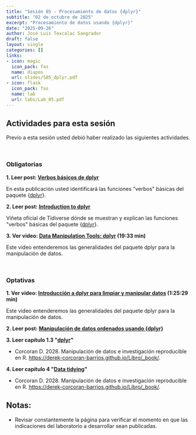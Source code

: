 ```yaml
---
title: "Sesión 05 - Procesamiento de datos {dplyr}"
subtitle: "02 de octubre de 2025"
excerpt: "Procesamiento de datos usando {dplyr}"
date: "2025-09-26"
author: José Luis Texcalac Sangrador
draft: false
layout: single
categories: []
links:
- icon: magic
  icon_pack: fas
  name: diapos
  url: slides/S05_dplyr.pdf
- icon: flask
  icon_pack: fas
  name: lab
  url: labs/Lab_05.pdf
---
```


## Actividades para esta sesión 


Previo a esta sesión usted debió haber realizado las siguientes actividades.

&nbsp;

### Obligatorias

**1. Leer post: [Verbos básicos de dplyr](https://www.odiolaestadistica.com/estadistica-r/apendice/dplyr-1/)**

En esta publicación usted identificará las funciones "verbos" básicas del paquete {[dplyr](https://dplyr.tidyverse.org)}.

**2. Leer post: [Introduction to dplyr](https://cran.r-project.org/web/packages/dplyr/vignettes/dplyr.html)**

Viñeta oficial de Tidiverse dónde se muestran y explican las funciones "verbos" básicas del paquete {[dplyr](https://dplyr.tidyverse.org)}.

**3. Ver video: [Data Manipulation Tools: dplyr](https://www.youtube.com/watch?v=Zc_ufg4uW4U) (19:33 min)**

Este video entenderemos las generalidades del paquete dplyr para la manipulación de datos.

&nbsp;


### Optativas

**1. Ver video: [Introducción a dplyr para limpiar y manipular datos](https://youtu.be/-AXzusX4Cmo) (1:25:29 min)**

Este video entenderemos las generalidades del paquete dplyr para la manipulación de datos.

**2. Leer post: [Manipulación de datos ordenados usando {dplyr}](https://paocorrales.github.io/deExcelaR/05-dplyr-I.html)** 

**3. Leer capítulo 1.3 "[dplyr](https://derek-corcoran-barrios.github.io/Libro/_book/tidydata.html#dplyr)"** 
- Corcoran D. 2028. Manipulación de datos e investigación reproducible en R. https://derek-corcoran-barrios.github.io/Libro/_book/.

**4. Leer capítulo 4 "[Data tidying](https://derek-corcoran-barrios.github.io/Libro/_book/visualizacion.html)"** 
- Corcoran D. 2028. Manipulación de datos e investigación reproducible en R. https://derek-corcoran-barrios.github.io/Libro/_book/.


## Notas:

* Revisar constantemente la página para verificar el momento en que las 
indicaciones del laboratorio a desarrollar sean publicadas.

&nbsp;
